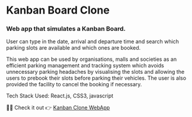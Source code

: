 <h1>Kanban Board Clone</h1>
<h3>Web app that simulates a Kanban Board.</h3>
<p>User can type in the date, arrival and departure time and search which parking slots are available and which ones are booked.</p>
<p>This web app can be used by organisations, malls and societies as an efficient parking management and tracking system which avoids unnecessary parking headaches by visualising the slots and allowing the users to prebook their slots before parking their vehicles. The user is also provided the facility to cancel the booking if necessary.</p>
<p>Tech Stack Used: React.js, CSS3, javascript</p>

<span>🎉😋 Check it out 👉</span>
<a href="https://kanban-clone-five.vercel.app/" target="_blank">Kanban Clone WebApp</a>
